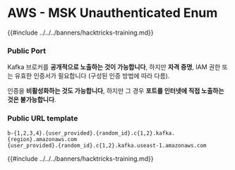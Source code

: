 # AWS - MSK Unauthenticated Enum

{{#include ../../../banners/hacktricks-training.md}}

### Public Port

Kafka 브로커를 **공개적으로 노출하는 것이 가능합니다**, 하지만 **자격 증명**, IAM 권한 또는 유효한 인증서가 필요합니다 (구성된 인증 방법에 따라 다름).

인증을 **비활성화하는 것도 가능합니다**, 하지만 그 경우 **포트를 인터넷에 직접 노출하는 것은 불가능합니다**.

### Public URL template
```
b-{1,2,3,4}.{user_provided}.{random_id}.c{1,2}.kafka.{region}.amazonaws.com
{user_provided}.{random_id}.c{1,2}.kafka.useast-1.amazonaws.com
```
{{#include ../../../banners/hacktricks-training.md}}
